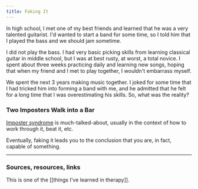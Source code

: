 ```yaml
---
title: Faking It
---
```




In high school, I met one of my best friends and learned that he was a very talented guitarist. I'd wanted to start a band for some time, so I told him that I played the bass and we should jam sometime.

I did not play the bass. I had very basic picking skills from learning classical guitar in middle school, but I was at best rusty, at worst, a total novice. I spent about three weeks practicing daily and learning new songs, hoping that when my friend and I met to play together, I wouldn't embarrass myself.

We spent the next 3 years making music together. I joked for some time that I had tricked him into forming a band with me, and he admitted that he felt for a long time that I was overestimating his skills. So, what was the reality?

### Two Imposters Walk into a Bar

[Imposter syndrome](https://en.wikipedia.org/wiki/Impostor_syndrome) is much-talked-about, usually in the context of how to work through it, beat it, etc.

Eventually, faking it leads you to the conclusion that you are, in fact, capable of something.

---
### Sources, resources, links

This is one of the [[things I've learned in therapy]].